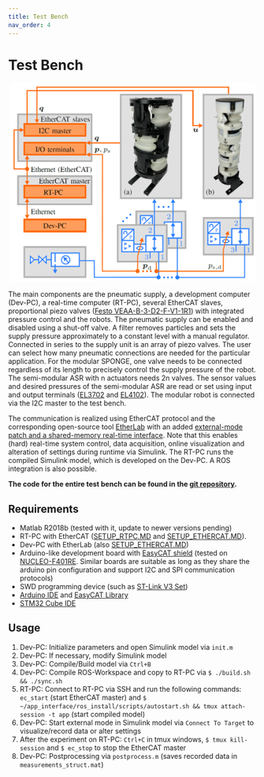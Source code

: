 ```yaml
---
title: Test Bench
nav_order: 4
---
```


# Test Bench
<p align="center">
<img src="images/../../images/testbench_architecture.png" width=500>
</p>

The main components are the pneumatic supply, a development computer (Dev-PC), a real-time computer (RT-PC), several EtherCAT slaves, proportional piezo valves ([Festo VEAA-B-3-D2-F-V1-1R1](https://www.festo.com/de/en/a/8046892/)) with integrated pressure control and the robots. The pneumatic supply can be enabled and disabled using a shut-off valve. A filter removes particles and sets the supply pressure approximately to a constant level with a manual regulator. Connected in series to the supply unit is an array of piezo valves. The user can select how many pneumatic connections are needed for the particular application. For the modular SPONGE, one valve needs to be connected regardless of its length to precisely control the supply pressure of the robot. The semi-modular ASR with n actuators needs 2n valves. The sensor values and desired pressures of the semi-modular ASR are read or set using input and output terminals ([EL3702](https://www.beckhoff.com/en-us/products/i-o/ethercat-terminals/el3xxx-analog-input/el3702.html) and [EL4102](https://www.beckhoff.com/en-us/products/i-o/ethercat-terminals/el4xxx-analog-output/el4102.html)). The modular robot is connected via the I2C master to the test bench.

The communication is realized using EtherCAT protocol and the corresponding open-source tool [EtherLab](https://etherlab.org/) with an added [external-mode patch and a shared-memory real-time interface](https://github.com/SchapplM/etherlab-examples). Note that this enables (hard) real-time system control, data acquisition, online visualization and alteration of settings during runtime via Simulink. The RT-PC runs the compiled Simulink model, which is developed on the Dev-PC. A ROS integration is also possible.

**The code for the entire test bench can be found in the [git repository](https://github.com/tlhabich/sponge/tree/main/test_bench/software).**

## Requirements
- Matlab R2018b (tested with it, update to newer versions pending)
- RT-PC with EtherCAT ([SETUP_RTPC.MD](https://github.com/SchapplM/etherlab-examples/blob/master/SETUP_RTPC.MD) and [SETUP_ETHERCAT.MD](https://github.com/SchapplM/etherlab-examples/blob/master/SETUP_ETHERCAT.MD)).
- Dev-PC with EtherLab (also [SETUP_ETHERCAT.MD](https://github.com/SchapplM/etherlab-examples/blob/master/SETUP_ETHERCAT.MD))
- Arduino-like development board  with [EasyCAT shield](https://www.bausano.net/shop/en/home/16-arduino-ethercat.html) (tested on [NUCLEO-F401RE](https://www.mouser.de/ProductDetail/STMicroelectronics/NUCLEO-F401RE?qs=sGAEpiMZZMuqBwn8WqcFUv%2FX0DKhApUpi46qP7WpjrffIid8Wo1rTg%3D%3D). Similar boards are suitable as long as they share the arduino pin configuration and support I2C and SPI communication protocols)
- SWD programming device (such as [ST-Link V3 Set](https://www.mouser.de/ProductDetail/STMicroelectronics/STLINK-V3SET?qs=qSfuJ%252bfl%2Fd5d4WYsOW6M6w%3D%3D))
- [Arduino IDE](https://www.arduino.cc/) and [EasyCAT Library](https://www.bausano.net/en/hardware/easycat.html)
- [STM32 Cube IDE](https://www.st.com/en/development-tools/stm32cubeide.html#get-software)

## Usage
1. Dev-PC: Initialize parameters and open Simulink model via ``init.m``
2. Dev-PC: If necessary, modify Simulink model
3. Dev-PC: Compile/Build model via ``Ctrl+B``
4. Dev-PC: Compile ROS-Workspace and copy to RT-PC via ``$ ./build.sh && ./sync.sh``
5. RT-PC: Connect to RT-PC via SSH and run the following commands: ``ec_start`` (start EtherCAT master) and ``$ ~/app_interface/ros_install/scripts/autostart.sh && tmux attach-session -t app`` (start compiled model)
6. Dev-PC: Start external mode in Simulink model via ``Connect To Target`` to visualize/record data or alter settings
7. After the experiment on RT-PC: ``Ctrl+C`` in tmux windows, ``$ tmux kill-session`` and ``$ ec_stop`` to stop the EtherCAT master
8. Dev-PC: Postprocessing via ``postprocess.m`` (saves recorded data in ``measurements_struct.mat``)
